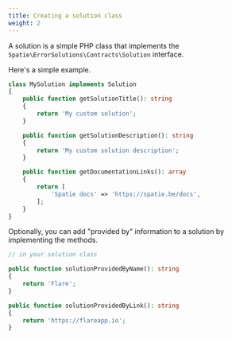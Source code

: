 ```yaml
---
title: Creating a solution class
weight: 2
---
```


A solution is a simple PHP class that implements the ` Spatie\ErrorSolutions\Contracts\Solution` interface.

Here's a simple example.

```php
class MySolution implements Solution
{
    public function getSolutionTitle(): string
    {
        return 'My custom solution';
    }

    public function getSolutionDescription(): string
    {
        return 'My custom solution description';
    }

    public function getDocumentationLinks(): array
    {
        return [
            'Spatie docs' => 'https://spatie.be/docs',
        ];
    }
}
```

Optionally, you can add "provided by" information to a solution by implementing the methods.

```php
// in your solution class

public function solutionProvidedByName(): string
{
    return 'Flare';
}

public function solutionProvidedByLink(): string
{
    return 'https://flareapp.io';
}
```
